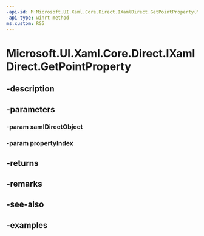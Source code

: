 ```yaml
---
-api-id: M:Microsoft.UI.Xaml.Core.Direct.IXamlDirect.GetPointProperty(Microsoft.UI.Xaml.Core.Direct.XamlDirectObject,Microsoft.UI.Xaml.Core.Direct.XamlPropertyIndex)
-api-type: winrt method
ms.custom: RS5
---
```


<!-- Method syntax.
public Point IXamlDirect.GetPointProperty(XamlDirectObject xamlDirectObject, XamlPropertyIndex propertyIndex)
-->

# Microsoft.UI.Xaml.Core.Direct.IXamlDirect.GetPointProperty

## -description

## -parameters
### -param xamlDirectObject

### -param propertyIndex

## -returns

## -remarks

## -see-also

## -examples

